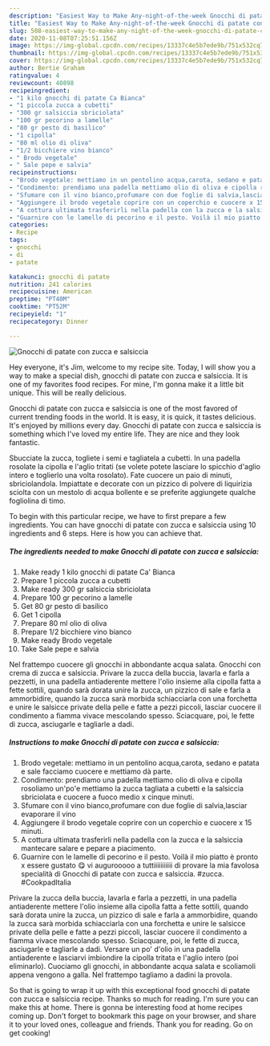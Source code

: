 ```yaml
---
description: "Easiest Way to Make Any-night-of-the-week Gnocchi di patate con zucca e salsiccia"
title: "Easiest Way to Make Any-night-of-the-week Gnocchi di patate con zucca e salsiccia"
slug: 508-easiest-way-to-make-any-night-of-the-week-gnocchi-di-patate-con-zucca-e-salsiccia
date: 2020-11-08T07:25:51.156Z
image: https://img-global.cpcdn.com/recipes/13337c4e5b7ede9b/751x532cq70/gnocchi-di-patate-con-zucca-e-salsiccia-recipe-main-photo.jpg
thumbnail: https://img-global.cpcdn.com/recipes/13337c4e5b7ede9b/751x532cq70/gnocchi-di-patate-con-zucca-e-salsiccia-recipe-main-photo.jpg
cover: https://img-global.cpcdn.com/recipes/13337c4e5b7ede9b/751x532cq70/gnocchi-di-patate-con-zucca-e-salsiccia-recipe-main-photo.jpg
author: Bertie Graham
ratingvalue: 4
reviewcount: 40898
recipeingredient:
- "1 kilo gnocchi di patate Ca Bianca"
- "1 piccola zucca a cubetti"
- "300 gr salsiccia sbriciolata"
- "100 gr pecorino a lamelle"
- "80 gr pesto di basilico"
- "1 cipolla"
- "80 ml olio di oliva"
- "1/2 bicchiere vino bianco"
- " Brodo vegetale"
- " Sale pepe e salvia"
recipeinstructions:
- "Brodo vegetale: mettiamo in un pentolino acqua,carota, sedano e patata e sale facciamo cuocere e mettiamo dà parte."
- "Condimento: prendiamo una padella mettiamo olio di oliva e cipolla rosoliamo un&#39;po&#39;e mettiamo la zucca tagliata a cubetti e la salsiccia sbriciolata e cuocere a fuoco medio x cinque minuti."
- "Sfumare con il vino bianco,profumare con due foglie di salvia,lasciar evaporare il vino"
- "Aggiungere il brodo vegetale coprire con un coperchio e cuocere x 15 minuti."
- "A cottura ultimata trasferirli nella padella con la zucca e la salsiccia mantecare salare e pepare a piacimento."
- "Guarnire con le lamelle di pecorino e il pesto. Voilà il mio piatto è pronto x essere gustato 😋 vi augurooooo a tuttiiiiiiiiiii di provare la mia favolosa specialità di Gnocchi di patate con zucca e salsiccia. #zucca. #CookpadItalia"
categories:
- Recipe
tags:
- gnocchi
- di
- patate

katakunci: gnocchi di patate 
nutrition: 241 calories
recipecuisine: American
preptime: "PT40M"
cooktime: "PT52M"
recipeyield: "1"
recipecategory: Dinner

---
```



![Gnocchi di patate con zucca e salsiccia](https://img-global.cpcdn.com/recipes/13337c4e5b7ede9b/751x532cq70/gnocchi-di-patate-con-zucca-e-salsiccia-recipe-main-photo.jpg)

Hey everyone, it's Jim, welcome to my recipe site. Today, I will show you a way to make a special dish, gnocchi di patate con zucca e salsiccia. It is one of my favorites food recipes. For mine, I'm gonna make it a little bit unique. This will be really delicious.

Gnocchi di patate con zucca e salsiccia is one of the most favored of current trending foods in the world. It is easy, it is quick, it tastes delicious. It's enjoyed by millions every day. Gnocchi di patate con zucca e salsiccia is something which I've loved my entire life. They are nice and they look fantastic.

Sbucciate la zucca, togliete i semi e tagliatela a cubetti. In una padella rosolate la cipolla e l&#39;aglio tritati (se volete potete lasciare lo spicchio d&#39;aglio intero e toglierlo una volta rosolato). Fate cuocere un paio di minuti, sbriciolandola. Impiattate e decorate con un pizzico di polvere di liquirizia sciolta con un mestolo di acqua bollente e se preferite aggiungete qualche fogliolina di timo.


To begin with this particular recipe, we have to first prepare a few ingredients. You can have gnocchi di patate con zucca e salsiccia using 10 ingredients and 6 steps. Here is how you can achieve that.

<!--inarticleads1-->

##### The ingredients needed to make Gnocchi di patate con zucca e salsiccia:

1. Make ready 1 kilo gnocchi di patate Ca&#39; Bianca
1. Prepare 1 piccola zucca a cubetti
1. Make ready 300 gr salsiccia sbriciolata
1. Prepare 100 gr pecorino a lamelle
1. Get 80 gr pesto di basilico
1. Get 1 cipolla
1. Prepare 80 ml olio di oliva
1. Prepare 1/2 bicchiere vino bianco
1. Make ready  Brodo vegetale
1. Take  Sale pepe e salvia


Nel frattempo cuocere gli gnocchi in abbondante acqua salata. Gnocchi con crema di zucca e salsiccia. Privare la zucca della buccia, lavarla e farla a pezzetti, in una padella antiaderente mettere l&#39;olio insieme alla cipolla fatta a fette sottili, quando sarà dorata unire la zucca, un pizzico di sale e farla a ammorbidire, quando la zucca sarà morbida schiacciarla con una forchetta e unire le salsicce private della pelle e fatte a pezzi piccoli, lasciar cuocere il condimento a fiamma vivace mescolando spesso. Sciacquare, poi, le fette di zucca, asciugarle e tagliarle a dadi. 

<!--inarticleads2-->

##### Instructions to make Gnocchi di patate con zucca e salsiccia:

1. Brodo vegetale: mettiamo in un pentolino acqua,carota, sedano e patata e sale facciamo cuocere e mettiamo dà parte.
1. Condimento: prendiamo una padella mettiamo olio di oliva e cipolla rosoliamo un&#39;po&#39;e mettiamo la zucca tagliata a cubetti e la salsiccia sbriciolata e cuocere a fuoco medio x cinque minuti.
1. Sfumare con il vino bianco,profumare con due foglie di salvia,lasciar evaporare il vino
1. Aggiungere il brodo vegetale coprire con un coperchio e cuocere x 15 minuti.
1. A cottura ultimata trasferirli nella padella con la zucca e la salsiccia mantecare salare e pepare a piacimento.
1. Guarnire con le lamelle di pecorino e il pesto. Voilà il mio piatto è pronto x essere gustato 😋 vi augurooooo a tuttiiiiiiiiiii di provare la mia favolosa specialità di Gnocchi di patate con zucca e salsiccia. #zucca. #CookpadItalia


Privare la zucca della buccia, lavarla e farla a pezzetti, in una padella antiaderente mettere l&#39;olio insieme alla cipolla fatta a fette sottili, quando sarà dorata unire la zucca, un pizzico di sale e farla a ammorbidire, quando la zucca sarà morbida schiacciarla con una forchetta e unire le salsicce private della pelle e fatte a pezzi piccoli, lasciar cuocere il condimento a fiamma vivace mescolando spesso. Sciacquare, poi, le fette di zucca, asciugarle e tagliarle a dadi. Versare un po&#39; d&#39;olio in una padella antiaderente e lasciarvi imbiondire la cipolla tritata e l&#39;aglio intero (poi eliminarlo). Cuociamo gli gnocchi, in abbondante acqua salata e scoliamoli appena vengono a galla. Nel frattempo tagliamo a dadini la provola. 

So that is going to wrap it up with this exceptional food gnocchi di patate con zucca e salsiccia recipe. Thanks so much for reading. I'm sure you can make this at home. There is gonna be interesting food at home recipes coming up. Don't forget to bookmark this page on your browser, and share it to your loved ones, colleague and friends. Thank you for reading. Go on get cooking!
